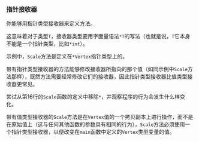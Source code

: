 ### 指针接收器

你能够用指针类型接收器来定义方法。

这意味着对于类型```T```，接收器类型要用字面量语法```*T```的写法（也就是说，```T```它本身不能是一个指针类型，比如```*int```）。

示例中，```Scale```方法是定义在```*Vertex```指针类型上的。

带有指针类型接收器的方法能够修改接收器所指向的那个值（如同示例中```Scale```方法那样），既然方法需要经常修改它们的接收器，因此指针类型接收器比值类型接收器更常见。

尝试从第16行的```Scale```函数的定义中移除```*```，并观察程序的行为会发生什么样变化。

带有值类型接收器的```Scale```方法是在```Vertex```值的一个拷贝副本上进行操作，而不是在原始值上（这与任何其他函数的参数具有相同的行为），```Scale```方法必须使用一个指针类型接收器，以便改变在```main```函数中定义的```Vertex```类型变量的值。